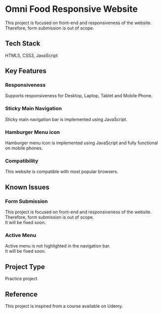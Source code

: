 # Omni Food Responsive Website

This project is focused on front-end and responsiveness of the website. Therefore, form submission is out of scope.

## Tech Stack

HTML5, CSS3, JavaScript

## Key Features

### Responsiveness

Supports responsiveness for Desktop, Laptop, Tablet and Mobile Phone.

### Sticky Main Navigation

Sticky main navigation bar is implemented using JavaScript.

### Hamburger Menu icon

Hamburger menu icon is implemented using JavaScript and fully functional on mobile phones.

### Compatibility

This website is compatible with most popular browsers.

## Known Issues

### Form Submission

This project is focused on front-end and responsiveness of the website. Therefore, form submission is out of scope.\
It will be fixed soon.

### Active Menu

Active menu is not highlighted in the navigation bar.\
It will be fixed soon.

## Project Type

Practice project

## Reference

This project is inspired from a course available on Udemy.
